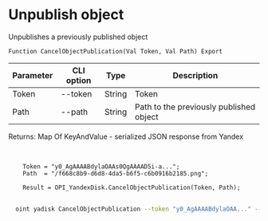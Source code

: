 ﻿---
sidebar_position: 2
---

# Unpublish object
 Unpublishes a previously published object



`Function CancelObjectPublication(Val Token, Val Path) Export`

  | Parameter | CLI option | Type | Description |
  |-|-|-|-|
  | Token | --token | String | Token |
  | Path | --path | String | Path to the previously published object |

  
  Returns:  Map Of KeyAndValue - serialized JSON response from Yandex

<br/>




```bsl title="Code example"
    Token = "y0_AgAAAABdylaOAAs0QgAAAAD5i-a...";
    Path  = "/f668c8b9-d6d8-4da5-b6f5-c6b0916b2185.png";

    Result = OPI_YandexDisk.CancelObjectPublication(Token, Path);
```



```sh title="CLI command example"
    
  oint yadisk CancelObjectPublication --token "y0_AgAAAABdylaOAA..." --path "/Alpaca.png"

```

```json title="Result"

```
